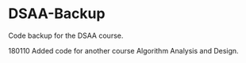 # DSAA-Backup
Code backup for the DSAA course.

180110 Added code for another course Algorithm Analysis and Design.
